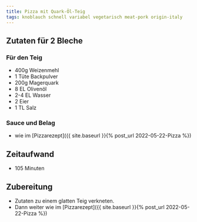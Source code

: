 ```yaml
---
title: Pizza mit Quark-Öl-Teig
tags: knoblauch schnell variabel vegetarisch meat-pork origin-italy
---
```

## Zutaten für 2 Bleche
### Für den Teig
 * 400g Weizenmehl
 * 1 Tüte Backpulver
 * 200g Magerquark
 * 8 EL Olivenöl
 * 2-4 EL Wasser
 * 2 Eier
 * 1 TL Salz

### Sauce und Belag
 * wie im [Pizzarezept]({{ site.baseurl }}{% post_url 2022-05-22-Pizza %})

## Zeitaufwand
 * 105 Minuten

## Zubereitung
 * Zutaten zu einem glatten Teig verkneten.
 * Dann weiter wie im [Pizzarezept]({{ site.baseurl }}{% post_url 2022-05-22-Pizza %})
